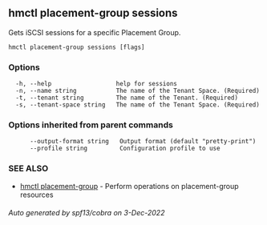 ## hmctl placement-group sessions

Gets iSCSI sessions for a specific Placement Group.

```
hmctl placement-group sessions [flags]
```

### Options

```
  -h, --help                  help for sessions
  -n, --name string           The name of the Tenant Space. (Required)
  -t, --tenant string         The name of the Tenant. (Required)
  -s, --tenant-space string   The name of the Tenant Space. (Required)
```

### Options inherited from parent commands

```
      --output-format string   Output format (default "pretty-print")
      --profile string         Configuration profile to use
```

### SEE ALSO

* [hmctl placement-group](hmctl_placement-group.md)	 - Perform operations on placement-group resources

###### Auto generated by spf13/cobra on 3-Dec-2022
